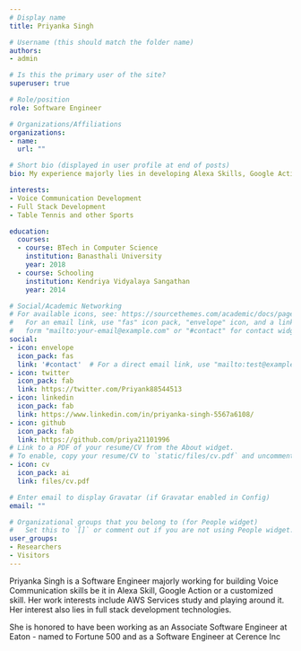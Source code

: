 ```yaml
---
# Display name
title: Priyanka Singh

# Username (this should match the folder name)
authors:
- admin

# Is this the primary user of the site?
superuser: true

# Role/position
role: Software Engineer

# Organizations/Affiliations
organizations:
- name: 
  url: ""

# Short bio (displayed in user profile at end of posts)
bio: My experience majorly lies in developing Alexa Skills, Google Actions and custom Voice Communication skills.

interests:
- Voice Communication Development
- Full Stack Development
- Table Tennis and other Sports

education:
  courses:
  - course: BTech in Computer Science
    institution: Banasthali University
    year: 2018
  - course: Schooling
    institution: Kendriya Vidyalaya Sangathan
    year: 2014

# Social/Academic Networking
# For available icons, see: https://sourcethemes.com/academic/docs/page-builder/#icons
#   For an email link, use "fas" icon pack, "envelope" icon, and a link in the
#   form "mailto:your-email@example.com" or "#contact" for contact widget.
social:
- icon: envelope
  icon_pack: fas
  link: '#contact'  # For a direct email link, use "mailto:test@example.org".
- icon: twitter
  icon_pack: fab
  link: https://twitter.com/Priyank88544513
- icon: linkedin
  icon_pack: fab
  link: https://www.linkedin.com/in/priyanka-singh-5567a6108/
- icon: github
  icon_pack: fab
  link: https://github.com/priya21101996
# Link to a PDF of your resume/CV from the About widget.
# To enable, copy your resume/CV to `static/files/cv.pdf` and uncomment the lines below.
- icon: cv
  icon_pack: ai
  link: files/cv.pdf

# Enter email to display Gravatar (if Gravatar enabled in Config)
email: ""

# Organizational groups that you belong to (for People widget)
#   Set this to `[]` or comment out if you are not using People widget.
user_groups:
- Researchers
- Visitors
---
```


Priyanka Singh is a Software Engineer majorly working for building Voice Communication skills be it in Alexa Skill, Google Action or a customized skill. Her work interests include AWS Services study and playing around it.
Her interest also lies in full stack development technologies.

She is honored to have been working as an Associate Software Engineer at Eaton - named to Fortune 500 and as a Software Engineer at Cerence Inc 

